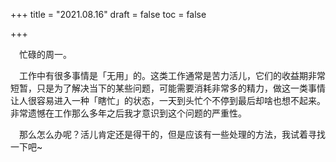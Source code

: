 +++
title = "2021.08.16"
draft = false
toc = false

+++

&emsp;忙碌的周一。

&emsp;工作中有很多事情是「无用」的。这类工作通常是苦力活儿，它们的收益期非常短暂，只是为了解决当下的某些问题，可能需要消耗非常多的精力，做这一类事情让人很容易进入一种「瞎忙」的状态，一天到头忙个不停到最后却啥也想不起来。非常遗憾在工作那么多年之后我才意识到这个问题的严重性。

&emsp;那么怎么办呢？活儿肯定还是得干的，但是应该有一些处理的方法，我试着寻找一下吧~

